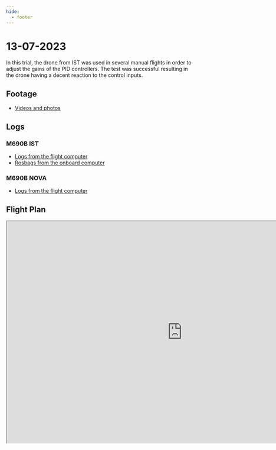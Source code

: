 ```yaml
---
hide:
  - footer
---
```


# 13-07-2023

In this trial, the drone from IST was used in several manual flights in order to adjust the gains of the PID controllers. The test was successful resulting in the drone having a decent reaction to the control inputs.

## Footage

- [Videos and photos](https://drive.google.com/drive/folders/1K4fVLwUWCq_Lc-QpHPSWfIIxBJ9uRhwv?usp=drive_link)

## Logs

### M690B IST

- [Logs from the flight computer](https://drive.google.com/drive/folders/1dkrtlNaMUNrAE3vUsM1MJVmDdhYSzcH0?usp=drive_link)
- [Rosbags from the onboard computer](https://drive.google.com/drive/folders/1ElMUCJHPXxSOYXcxSfNfAdSrxRnCY5OJ?usp=drive_link)

### M690B NOVA

- [Logs from the flight computer](https://drive.google.com/drive/folders/1ngfWf0XSpjqTW0rTmQKBAEC1NXiZ_MkC?usp=drive_link)

## Flight Plan

<iframe width="950" height="600" src="https://docs.google.com/spreadsheets/d/1RUyY3EcGmkDQ_ST3fNr_BNvD4tNsjxMizQhso-dnF8w/edit?rm=minimal"></iframe>

<script src='https://cdn.jsdelivr.net/gh/eddymens/markdown-external-link-script@v2.0.0/main.min.js'></script>